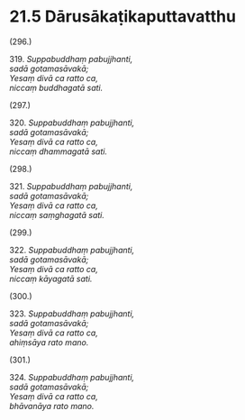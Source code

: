 

# 21.5 Dārusākaṭikaputtavatthu



(296.)

319\. _Suppabuddhaṃ pabujjhanti,_  
_sadā gotamasāvakā;_  
_Yesaṃ divā ca ratto ca,_  
_niccaṃ buddhagatā sati._  


(297.)

320\. _Suppabuddhaṃ pabujjhanti,_  
_sadā gotamasāvakā;_  
_Yesaṃ divā ca ratto ca,_  
_niccaṃ dhammagatā sati._  


(298.)

321\. _Suppabuddhaṃ pabujjhanti,_  
_sadā gotamasāvakā;_  
_Yesaṃ divā ca ratto ca,_  
_niccaṃ saṃghagatā sati._  


(299.)

322\. _Suppabuddhaṃ pabujjhanti,_  
_sadā gotamasāvakā;_  
_Yesaṃ divā ca ratto ca,_  
_niccaṃ kāyagatā sati._  


(300.)

323\. _Suppabuddhaṃ pabujjhanti,_  
_sadā gotamasāvakā;_  
_Yesaṃ divā ca ratto ca,_  
_ahiṃsāya rato mano._  


(301.)

324\. _Suppabuddhaṃ pabujjhanti,_  
_sadā gotamasāvakā;_  
_Yesaṃ divā ca ratto ca,_  
_bhāvanāya rato mano._  




